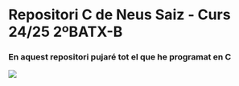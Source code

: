 <h1>Repositori C de Neus Saiz - Curs 24/25 2ºBATX-B </h1>
<h3>En aquest repositori pujaré tot el que he programat en C</h3>
<img src="https://cultura-informatica.com/wp-content/uploads/2022/06/Lenguaje-de-programacion-C.png"> </img>
